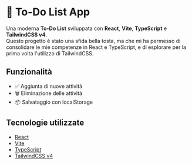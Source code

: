 # 📝 To-Do List App

Una moderna **To-Do List** sviluppata con **React**, **Vite**, **TypeScript** e **TailwindCSS v4**.  
Questo progetto è stato una sfida bella tosta, ma che mi ha permesso di consolidare le mie competenze in React e TypeScript, e di esplorare per la prima volta l'utilizzo di TailwindCSS.

## Funzionalità
- ✅ Aggiunta di nuove attività
- 🗑️ Eliminazione delle attività
- 📦 Salvataggio con localStorage

## Tecnologie utilizzate

- [React](https://react.dev/)
- [Vite](https://vitejs.dev/)
- [TypeScript](https://www.typescriptlang.org/)
- [TailwindCSS v4](https://tailwindcss.com/)
